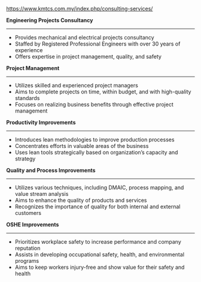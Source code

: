 https://www.kmtcs.com.my/index.php/consulting-services/

**Engineering Projects Consultancy**

* * *

*   Provides mechanical and electrical projects consultancy
*   Staffed by Registered Professional Engineers with over 30 years of experience
*   Offers expertise in project management, quality, and safety

**Project Management** 

* * *

*   Utilizes skilled and experienced project managers
*   Aims to complete projects on time, within budget, and with high-quality standards
*   Focuses on realizing business benefits through effective project management

**Productivity Improvements**

* * *

*   Introduces lean methodologies to improve production processes
*   Concentrates efforts in valuable areas of the business
*   Uses lean tools strategically based on organization’s capacity and strategy

**Quality and Process Improvements**   

* * *

*   Utilizes various techniques, including DMAIC, process mapping, and value stream analysis
*   Aims to enhance the quality of products and services
*   Recognizes the importance of quality for both internal and external customers

**OSHE Improvements**   

* * *

*   Prioritizes workplace safety to increase performance and company reputation
*   Assists in developing occupational safety, health, and environmental programs
*   Aims to keep workers injury-free and show value for their safety and health